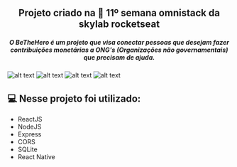 <h2 align="center">
  Projeto criado na 🚀 11º semana omnistack da skylab rocketseat
</h2>

<h5 align="center">
   O BeTheHero é um projeto que visa conectar pessoas que desejam fazer contribuições monetárias a ONG's (Organizações não governamentais) que precisam de ajuda.
</h5>

 ![alt text](https://github.com/AntonioNarcilio/semana-omnistack-11-be-the-hero/blob/master/screenshoot/01-macbook-be-the-hero-login.png "Tela - login")
 ![alt text](https://github.com/AntonioNarcilio/semana-omnistack-11-be-the-hero/blob/master/screenshoot/02-macbook-be-the-hero-cadastro-de-ongs.png "Tela - Cadastro de ONGS")
 ![alt text](https://github.com/AntonioNarcilio/semana-omnistack-11-be-the-hero/blob/master/screenshoot/03-macbook-be-the-hero-home.png "Tela - Home")
 ![alt text](https://github.com/AntonioNarcilio/semana-omnistack-11-be-the-hero/blob/master/screenshoot/04-macbook-be-the-hero-cadastro-de-caso.png "Cadastro de caso")
 

## 💻 Nesse projeto foi utilizado:  

 - ReactJS
 - NodeJS
 - Express
 - CORS
 - SQLite
 - React Native
 
